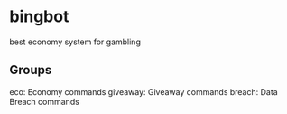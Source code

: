 # bingbot

best economy system for gambling

## Groups
eco: Economy commands
giveaway: Giveaway commands
breach: Data Breach commands
